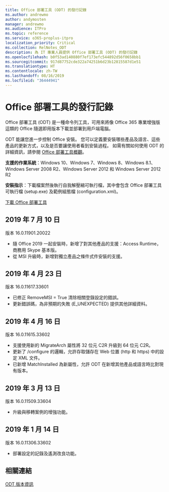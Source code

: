 ```yaml
---
title: Office 部署工具 (ODT) 的發行記錄
ms.author: andrewmo
author: andymosten
manager: andrewmo
ms.audience: ITPro
ms.topic: reference
ms.service: o365-proplus-itpro
localization_priority: Critical
ms.collection: RelNotes_ODT
description: 為 IT 專業人員提供 Office 部署工具 (ODT) 的發行記錄
ms.openlocfilehash: b0f53ad140880f7ef173efc544892d56f0658bb1
ms.sourcegitcommit: 917d87752cde322a74251b6d23b12815587d1e51
ms.translationtype: HT
ms.contentlocale: zh-TW
ms.lasthandoff: 08/16/2019
ms.locfileid: "36444941"
---
```

# <a name="release-history-for-office-deployment-tool"></a>Office 部署工具的發行記錄

Office 部署工具 (ODT) 是一種命令列工具，可用來將像 Office 365 專業增強版這類的 Office 隨選即用版本下載並部署到用戶端電腦。 


ODT 能讓您進一步控制 Office 安裝。 您可以定義要安裝哪些產品及語言、這些產品的更新方式，以及是否要讓使用者看到安裝過程。 如需有關如何使用 ODT 的詳細資訊，請參閱 [Office 部署工具概觀](https://docs.microsoft.com/zh-TW/deployoffice/overview-of-the-office-2016-deployment-tool)。

 **支援的作業系統**：Windows 10、Windows 7、Windows 8、Windows 8.1、Windows Server 2008 R2、Windows Server 2012 和 Windows Server 2012 R2 
 
 **安裝指示**：下載檔案然後執行自我解壓縮可執行檔，其中會包含 Office 部署工具可執行檔 (setup.exe) 及範例組態檔 (configuration.xml)。 

[下載 Office 部署工具](https://www.microsoft.com/en-us/download/confirmation.aspx?id=49117)


## <a name="july-10-2019"></a>2019 年 7 月 10 日

版本 16.0.11901.20022
- 隨 Office 2019 一起安裝時，新增了對其他產品的支援：Access Runtime，商務用 Skype 基本版。
- 從 MSI 升級時，新增對獨立產品之條件式件安裝的支援。

## <a name="april-23-2019"></a>2019 年 4 月 23 日

版本 16.0.11617.33601
- 已修正 RemoveMSI = True 清除相關登錄設定的錯誤。
- 更新錯誤碼，為非預期的失敗 (E_UNEXPECTED) 提供其他詳細資料。

## <a name="april-16-2019"></a>2019 年 4 月 16 日

版本 16.0.11615.33602
- 支援使用新的 MigrateArch 屬性將 32 位元 C2R 升級到 64 位元 C2R。
- 更新了 /configure 的邏輯，允許存取儲存在 Web 位置 (http 和 https) 中的設定 XML 文件。
- 已新增 MatchInstalled 為新屬性，允許 ODT 在新增其他產品或語言時比對現有版本。

## <a name="march-13-2019"></a>2019 年 3 月 13 日

版本 16.0.11509.33604
- 升級與移轉案例的增強功能。

## <a name="january-14-2019"></a>2019 年 1 月 14 日

版本 16.0.11306.33602
- 部署設定的記錄及遙測改良功能。


## <a name="related-links"></a>相關連結

[ODT 版本資訊](https://www.microsoft.com/en-us/download/details.aspx?id=49117)